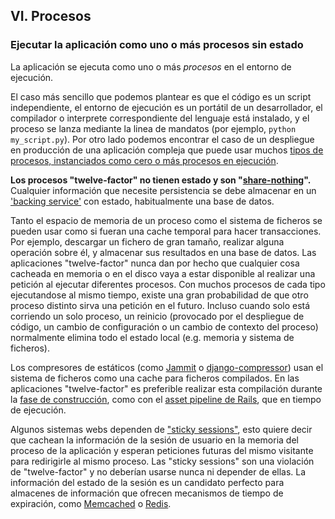 ## VI. Procesos
### Ejecutar la aplicación como uno o más procesos sin estado

La aplicación se ejecuta como uno o más *procesos* en el entorno de ejecución.

El caso más sencillo que podemos plantear es que el código es un script independiente, el entorno de ejecución es un portátil de un desarrollador, el compilador o interprete correspondiente del lenguaje está instalado, y el proceso se lanza mediante la linea de mandatos (por ejemplo, `python my_script.py`). Por otro lado podemos encontrar el caso de un despliegue en producción de una aplicación compleja que puede usar muchos [tipos de procesos, instanciados como cero o más procesos en ejecución](./concurrency).

**Los procesos "twelve-factor" no tienen estado y son "[share-nothing](http://en.wikipedia.org/wiki/Shared_nothing_architecture)".** Cualquier información que necesite persistencia se debe almacenar en un ['backing service'](./backing-services) con estado, habitualmente una base de datos.

Tanto el espacio de memoria de un proceso como el sistema de ficheros se pueden usar como si fueran una cache temporal para hacer transacciones. Por ejemplo, descargar un fichero de gran tamaño, realizar alguna operación sobre él, y almacenar sus resultados en una base de datos. Las aplicaciones "twelve-factor" nunca dan por hecho que cualquier cosa cacheada en memoria o en el disco vaya a estar disponible al realizar una petición al ejecutar diferentes procesos. Con muchos procesos de cada tipo ejecutandose al mismo tiempo, existe una gran probabilidad de que otro proceso distinto sirva una petición en el futuro. Incluso cuando solo está corriendo un solo proceso, un reinicio (provocado por el despliegue de código, un cambio de configuración o un cambio de contexto del proceso) normalmente elimina todo el estado local (e.g. memoria y sistema de ficheros).

Los compresores de estáticos (como [Jammit](http://documentcloud.github.com/jammit/) o [django-compressor](http://django-compressor.readthedocs.org/)) usan el sistema de ficheros como una cache para ficheros compilados. En las aplicaciones "twelve-factor" es preferible realizar esta compilación durante la [fase de construcción](./build-release-run), como con el [asset pipeline de Rails](http://guides.rubyonrails.org/asset_pipeline.html), que en tiempo de ejecución.

Algunos sistemas webs dependen de ["sticky sessions"](http://en.wikipedia.org/wiki/Load_balancing_%28computing%29#Persistence), esto quiere decir que cachean la información de la sesión de usuario en la memoria del proceso de la aplicación y esperan peticiones futuras del mismo visitante para redirigirle al mismo proceso. Las "sticky sessions" son una violación de "twelve-factor" y no deberían usarse nunca ni depender de ellas. La información del estado de la sesión es un candidato perfecto para almacenes de información que ofrecen mecanismos de tiempo de expiración, como [Memcached](http://memcached.org/) o [Redis](http://redis.io/).
